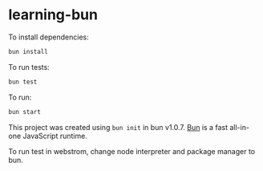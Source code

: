 # learning-bun

To install dependencies:

```bash
bun install
```

To run tests:

```bash
bun test
```

To run:

```bash
bun start
```

This project was created using `bun init` in bun v1.0.7. [Bun](https://bun.sh) is a fast all-in-one JavaScript runtime.

To run test in webstrom, change node interpreter and package manager to bun.
